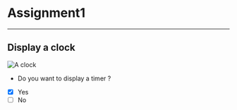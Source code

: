 # Assignment1
---
## Display a clock

![A clock](https://cb.scene7.com/is/image/Crate/Alarm_Clock_Newgate_White/$web_pdp_main_carousel_high$/190411134732/chime-after-chime-white-alarm-clock.jpg)

- Do you want to display a timer ?
- [x] Yes
- [ ] No